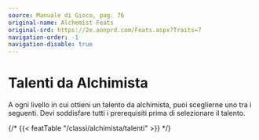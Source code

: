 ```yaml
---
source: Manuale di Gioco, pag. 76
original-name: Alchemist Feats
original-srd: https://2e.aonprd.com/Feats.aspx?Traits=7
navigation-order: -1
navigation-disable: true
---
```


# Talenti da Alchimista

A ogni livello in cui ottieni un talento da alchimista, puoi sceglierne uno tra
i seguenti. Devi soddisfare tutti i prerequisiti prima di selezionare il
talento.

{/* {{< featTable "/classi/alchimista/talenti" >}} */}
